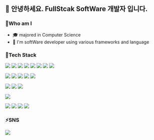 
## 👋 안녕하세요. FullStcak SoftWare 개발자 입니다.



### 🤔Who am I
- 🎓 majored in Computer Science
- 🤖 I'm softWare developer using various frameworks and language
 

### 🌱Tech Stack
<p>
<img src="https://img.shields.io/badge/Kotlin-0095D5?style=flat-square&logo=Kotlin&logoColor=white"/>
<img src="https://img.shields.io/badge/Java-007396?style=flat-square&logo=Java&logoColor=white"/>
<img src="https://img.shields.io/badge/Dart-0175C2?style=flat-square&logo=dart&logoColor=white"/>
<img src="https://img.shields.io/badge/Swift-FA7343?style=flat-square&logo=Swift&logoColor=white"/>
<img src="https://img.shields.io/badge/python-3670A0?style=flat-square&logo=python&logoColor=ffdd54"/>
<img src="https://img.shields.io/badge/JavaScript-F7DF1E?style=flat-square&logo=JavaScript&logoColor=black"/>
<img src="https://img.shields.io/badge/HTML5-E34F26?style=flat-square&logo=HTML5&logoColor=white"/>
<img src="https://img.shields.io/badge/CSS3-1572B6?style=flat-square&logo=CSS3&logoColor=white"/>
</p>
<p>
<img src="https://img.shields.io/badge/Android-3DDC84?style=flat-square&logo=Android&logoColor=white"/>
<img src="https://img.shields.io/badge/Flutter-02569B?style=flat-square&logo=flutter&logoColor=white"/>
<img src="https://img.shields.io/badge/iOS-000000?style=flat-square&logo=Apple&logoColor=white"/>
<img src="https://img.shields.io/badge/React-61DAFB?style=flat-square&logo=React&logoColor=black"/>
<img src="https://img.shields.io/badge/-Vue.js-4fc08d?style=flat-square&logo=vuedotjs&logoColor=white"/>
</p>
<p>
<img src="https://img.shields.io/badge/Laravel-2e2e2e?style=flat-square&logo=laravel"/>
<img src="https://img.shields.io/badge/FastAPI-005571?style=flat-square&logo=fastapi"/>
<img src="https://img.shields.io/badge/Firebase-FFCA28?style=flat-square&logo=Firebase&amp;logoColor=white"/>
</p>
<p>
<img src = "https://img.shields.io/badge/-MySQL-4479A1?style=flat-square&logo=mysql&labelColor=4479A1&logoColor=FFF" />
</p>
<p><img src="https://img.shields.io/badge/circle%20ci-%23161616.svg?style=flat-square&logo=circleci&logoColor=white"/>
<img src="https://img.shields.io/badge/github%20actions-%232671E5.svg?style=flat-square&logo=githubactions&logoColor=white"/>
<img src="https://img.shields.io/badge/Fastlane-00F200?logo=fastlane&logoColor=000&style=flat-square"/>
<img src="https://img.shields.io/badge/docker-257bd6?logo=docker&logoColor=white&style=flat-square" />
</p>

### ⚡SNS

<a href="https://velog.io/@ilil1"><img src="https://img.shields.io/badge/Tech%20Blog-11B48A?style=flat-square&logo=Vimeo&logoColor=white&link=https://velog.io/@ilil1"/></a>

<!--
**ilil1/ilil1** is a ✨ _special_ ✨ repository because its `README.md` (this file) appears on your GitHub profile.

Here are some ideas to get you started:

- 🔭 I’m currently working on ...
- 🌱 I’m currently learning ...
- 👯 I’m looking to collaborate on ...
- 🤔 I’m looking for help with ...
- 💬 Ask me about ...
- 📫 How to reach me: ...
- 😄 Pronouns: ...
- ⚡ Fun fact: ...
-->
